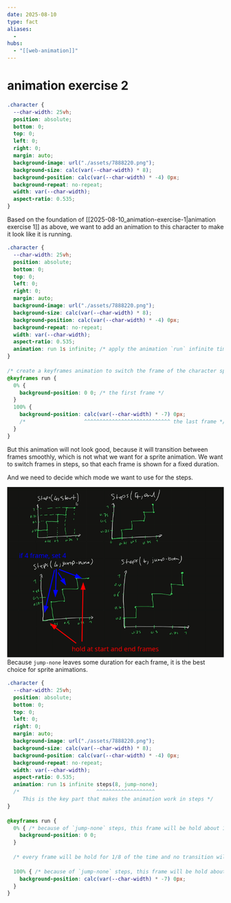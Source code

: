 ```yaml
---
date: 2025-08-10
type: fact
aliases:
  -
hubs:
  - "[[web-animation]]"
---
```


# animation exercise 2

```css
.character {
  --char-width: 25vh;
  position: absolute;
  bottom: 0;
  top: 0;
  left: 0;
  right: 0;
  margin: auto;
  background-image: url("./assets/7888220.png");
  background-size: calc(var(--char-width) * 8);
  background-position: calc(var(--char-width) * -4) 0px;
  background-repeat: no-repeat;
  width: var(--char-width);
  aspect-ratio: 0.535;
}
```

Based on the foundation of [[2025-08-10_animation-exercise-1|animation exercise 1]] as above, we want to add an animation to this character to make it look like it is running.

```css
.character {
  --char-width: 25vh;
  position: absolute;
  bottom: 0;
  top: 0;
  left: 0;
  right: 0;
  margin: auto;
  background-image: url("./assets/7888220.png");
  background-size: calc(var(--char-width) * 8);
  background-position: calc(var(--char-width) * -4) 0px;
  background-repeat: no-repeat;
  width: var(--char-width);
  aspect-ratio: 0.535;
  animation: run 1s infinite; /* apply the animation `run` infinite times */
}

/* create a keyframes animation to switch the frame of the character sprite */
@keyframes run {
  0% {
    background-position: 0 0; /* the first frame */
  }
  100% {
    background-position: calc(var(--char-width) * -7) 0px;
    /*                   ^^^^^^^^^^^^^^^^^^^^^^^^^^^^ the last frame */
  }
}
```

But this animation will not look good, because it will transition between frames smoothly, which is not what we want for a sprite animation. We want to switch frames in steps, so that each frame is shown for a fixed duration.

And we need to decide which mode we want to use for the steps.

![choose-timing-func-step.png](../assets/imgs/choose-timing-func-step.png)
Because `jump-none` leaves some duration for each frame, it is the best choice for sprite animations.


```css
.character {
  --char-width: 25vh;
  position: absolute;
  bottom: 0;
  top: 0;
  left: 0;
  right: 0;
  margin: auto;
  background-image: url("./assets/7888220.png");
  background-size: calc(var(--char-width) * 8);
  background-position: calc(var(--char-width) * -4) 0px;
  background-repeat: no-repeat;
  width: var(--char-width);
  aspect-ratio: 0.535;
  animation: run 1s infinite steps(8, jump-none);
  /*                         ^^^^^^^^^^^^^^^^^^^ 
     This is the key part that makes the animation work in steps */
}

@keyframes run {
  0% { /* because of `jump-none` steps, this frame will be hold about 1/8 of the time */
    background-position: 0 0;
  }

  /* every frame will be hold for 1/8 of the time and no transition will happen */

  100% { /* because of `jump-none` steps, this frame will be hold about 1/8 of the time */
    background-position: calc(var(--char-width) * -7) 0px;
  }
}
```



